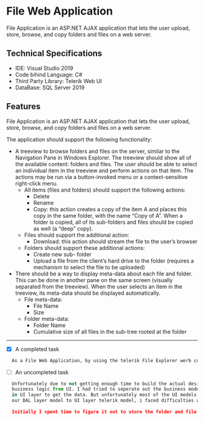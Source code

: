 # File Web Application

   File Application is an ASP.NET AJAX application that lets the user upload, store, browse, and copy folders and files on a web server.

## Technical Specifications
  
  * IDE: Visual Studio 2019
  * Code bihind Language: C#
  * Third Party Library: Telerik Web UI
  * DataBase: SQL Server 2019
  
## Features

   File Application is an ASP.NET AJAX application that lets the user upload, store, browse, and copy folders and files on a web server.
   
The application should support the following functionality:


* A treeview to browse folders and files on the server, similar to the Navigation Pane in Windows Explorer.  The treeview should show all of the available content:
  folders and files.  The user should be able to select an individual item in the treeview and perform actions on that item. The actions may be run via a button-invoked menu or a context-sensitive right-click menu.
     * All items (files and folders) should support the following actions:
          * Delete
          * Rename
          *	Copy: this action creates a copy of the item A and places this copy in the same folder, with the name “Copy of A”.  When a folder is copied, all of its sub-folders and files should be copied as well (a “deep” copy).
     * Files should support the additional action:
          * Download: this action should stream the file to the user’s browser 
     * Folders should support these additional actions:
          * Create new sub- folder
          * Upload a file from the client’s hard drive to the folder (requires a mechanism to select the file to be uploaded)
* There should be a way to display meta-data about each file and folder.  This can be done in another pane on the same screen (visually separated from the treeview).  When the user selects an item in the treeview, its meta-data should be displayed automatically.
     * File meta-data:
          * File Name
          * Size
     * Folder meta-data:
          * Folder Name
          * Cumulative size of all files in the sub-tree rooted at the folder

- - - -

- [x] A completed task
```python
  As a File Web Application, by using the telerik File Explorer werb control, i had accomplished it by integrating with SQL Server and done the part.
```
- [ ] An uncompleted task
```python
  Unfortunately due to not getting enough time to build the actual design requirements which are expecting to seperate the 
  business logic from UI. I had tried to seperate out the business models (data access layer) out and tried to create some models to make use of those
  in UI layer to get the data. But unfortunately most of the UI models are tightly bind with the telerik UI tools, so to convert 
  our DAL layer model to UI layer telerik model, i faced difficulties and as i mentioned couldn't get enough time to build that part.
  
  Initially I spent time to figure it out to store the folder and file storage mechanism in different areas like Azure Blob Storage and SQL Server FileTable etc.,
```
